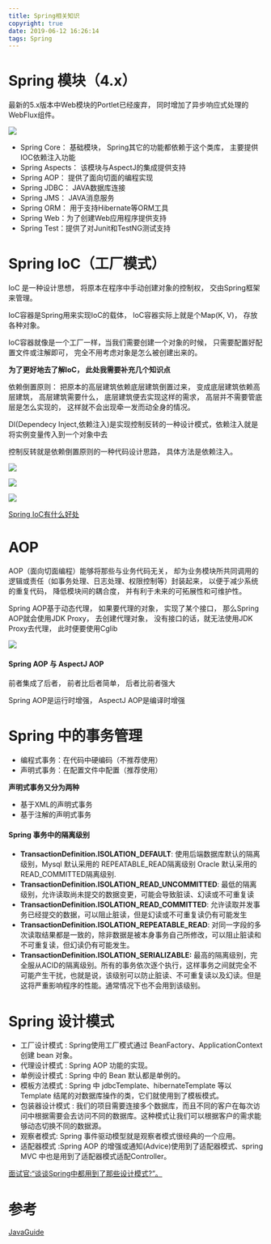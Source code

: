 ```yaml
---
title: Spring相关知识
copyright: true
date: 2019-06-12 16:26:14
tags: Spring
---
```


# Spring 模块（4.x）
最新的5.x版本中Web模块的Portlet已经废弃， 同时增加了异步响应式处理的WebFlux组件。

![](https://camo.githubusercontent.com/d7846803a95e57f57a94197168714bfc58db6432/68747470733a2f2f6d792d626c6f672d746f2d7573652e6f73732d636e2d6265696a696e672e616c6979756e63732e636f6d2f323031392d362f537072696e672545342542382542422545382541362538312545362541382541312545352539442539372e706e67)

- Spring Core： 基础模块， Spring其它的功能都依赖于这个类库， 主要提供IOC依赖注入功能
- Spring Aspects： 该模块与AspectJ的集成提供支持
- Spring AOP： 提供了面向切面的编程实现
- Spring JDBC： JAVA数据库连接
- Spring JMS： JAVA消息服务
- Spring ORM： 用于支持Hibernate等ORM工具
- Spring Web：为了创建Web应用程序提供支持
- Spring Test：提供了对Junit和TestNG测试支持

<!--more-->

# Spring IoC（工厂模式）

IoC 是一种设计思想， 将原本在程序中手动创建对象的控制权， 交由Spring框架来管理。

IoC容器是Spring用来实现IoC的载体， IoC容器实际上就是个Map(K, V)， 存放各种对象。

IoC容器就像是一个工厂一样，当我们需要创建一个对象的时候， 只需要配置好配置文件或注解即可， 完全不用考虑对象是怎么被创建出来的。

**为了更好地去了解IoC， 此处我需要补充几个知识点**

依赖倒置原则： 把原本的高层建筑依赖底层建筑倒置过来， 变成底层建筑依赖高层建筑， 高层建筑需要什么， 底层建筑便去实现这样的需求， 高层并不需要管底层是怎么实现的， 这样就不会出现牵一发而动全身的情况。

DI(Dependecy Inject,依赖注入)是实现控制反转的一种设计模式，依赖注入就是将实例变量传入到一个对象中去

控制反转就是依赖倒置原则的一种代码设计思路， 具体方法是依赖注入。

![](https://pic1.zhimg.com/80/v2-ee924f8693cff51785ad6637ac5b21c1_hd.jpg)

![](https://pic1.zhimg.com/80/v2-c920a0540ce0651003a5326f6ef9891d_hd.jpg)

![](https://pic3.zhimg.com/80/v2-24a96669241e81439c636e83976ba152_hd.jpg)

[Spring IoC有什么好处](https://www.zhihu.com/question/23277575/answer/169698662)

# AOP
AOP（面向切面编程）能够将那些与业务代码无关， 却为业务模块所共同调用的逻辑或责任（如事务处理、日志处理、权限控制等）封装起来， 以便于减少系统的重复代码， 降低模块间的耦合度， 并有利于未来的可拓展性和可维护性。

Spring AOP基于动态代理， 如果要代理的对象， 实现了某个接口， 那么Spring AOP就会使用JDK Proxy， 去创建代理对象， 没有接口的话，就无法使用JDK Proxy去代理， 此时便要使用Cglib

![](https://camo.githubusercontent.com/c54f144f88f5e38e1adccfaebf3388eaeb45a333/68747470733a2f2f6d792d626c6f672d746f2d7573652e6f73732d636e2d6265696a696e672e616c6979756e63732e636f6d2f323031392d362f537072696e67414f5050726f636573732e6a7067)

#### Spring AOP 与 AspectJ AOP
前者集成了后者， 前者比后者简单， 后者比前者强大

Spring AOP是运行时增强， AspectJ AOP是编译时增强

# Spring 中的事务管理
- 编程式事务：在代码中硬编码（不推荐使用）
- 声明式事务：在配置文件中配置（推荐使用）

**声明式事务又分为两种**
- 基于XML的声明式事务
- 基于注解的声明式事务

#### Spring 事务中的隔离级别
- **TransactionDefinition.ISOLATION_DEFAULT**: 使用后端数据库默认的隔离级别，Mysql 默认采用的 REPEATABLE_READ隔离级别 Oracle 默认采用的 READ_COMMITTED隔离级别.
- **TransactionDefinition.ISOLATION_READ_UNCOMMITTED**: 最低的隔离级别，允许读取尚未提交的数据变更，可能会导致脏读、幻读或不可重复读
- **TransactionDefinition.ISOLATION_READ_COMMITTED**: 允许读取并发事务已经提交的数据，可以阻止脏读，但是幻读或不可重复读仍有可能发生
- **TransactionDefinition.ISOLATION_REPEATABLE_READ**: 对同一字段的多次读取结果都是一致的，除非数据是被本身事务自己所修改，可以阻止脏读和不可重复读，但幻读仍有可能发生。
- **TransactionDefinition.ISOLATION_SERIALIZABLE:** 最高的隔离级别，完全服从ACID的隔离级别。所有的事务依次逐个执行，这样事务之间就完全不可能产生干扰，也就是说，该级别可以防止脏读、不可重复读以及幻读。但是这将严重影响程序的性能。通常情况下也不会用到该级别。

# Spring 设计模式
- 工厂设计模式 : Spring使用工厂模式通过 BeanFactory、ApplicationContext 创建 bean 对象。
- 代理设计模式 : Spring AOP 功能的实现。
- 单例设计模式 : Spring 中的 Bean 默认都是单例的。
- 模板方法模式 : Spring 中 jdbcTemplate、hibernateTemplate 等以 Template 结尾的对数据库操作的类，它们就使用到了模板模式。
- 包装器设计模式 : 我们的项目需要连接多个数据库，而且不同的客户在每次访问中根据需要会去访问不同的数据库。这种模式让我们可以根据客户的需求能够动态切换不同的数据源。
- 观察者模式: Spring 事件驱动模型就是观察者模式很经典的一个应用。
- 适配器模式 :Spring AOP 的增强或通知(Advice)使用到了适配器模式、spring MVC 中也是用到了适配器模式适配Controller。

[面试官:“谈谈Spring中都用到了那些设计模式?”。](https://mp.weixin.qq.com/s?__biz=Mzg2OTA0Njk0OA==&mid=2247485303&idx=1&sn=9e4626a1e3f001f9b0d84a6fa0cff04a&chksm=cea248bcf9d5c1aaf48b67cc52bac74eb29d6037848d6cf213b0e5466f2d1fda970db700ba41&token=255050878&lang=zh_CN#rd)

# 参考
[JavaGuide](https://github.com/Snailclimb/JavaGuide/blob/master/docs/system-design/framework/spring/SpringInterviewQuestions.md#spring-aop-%E5%92%8C-aspectj-aop-%E6%9C%89%E4%BB%80%E4%B9%88%E5%8C%BA%E5%88%AB)

